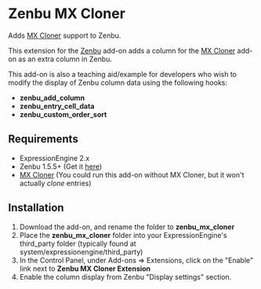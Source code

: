 # Zenbu MX Cloner
Adds [MX Cloner](http://devot-ee.com/add-ons/mx-cloner) support to Zenbu.

This extension for the [Zenbu](http://devot-ee.com/add-ons/zenbu/) add-on adds a column for the [MX Cloner](http://devot-ee.com/add-ons/mx-cloner) add-on as an extra column in Zenbu.

This add-on is also a teaching aid/example for developers who wish to modify the display of Zenbu column data using the following hooks:

- **zenbu_add_column**
- **zenbu_entry_cell_data** 
- **zenbu_custom_order_sort**

## Requirements

- ExpressionEngine 2.x
- Zenbu 1.5.5+ (Get it [here](http://devot-ee.com/add-ons/zenbu/))
- [MX Cloner](http://devot-ee.com/add-ons/mx-cloner) (You could run this add-on without MX Cloner, but it won't actually *clone* entries)


## Installation

1. Download the add-on, and rename the folder to **zenbu_mx_cloner**
2. Place the **zenbu_mx_cloner** folder into your ExpressionEngine's third_party folder (typically found at system/expressionengine/third_party)
3. In the Control Panel, under Add-ons => Extensions, click on the "Enable" link next to **Zenbu MX Cloner Extension**
4. Enable the column display from Zenbu "Display settings" section.